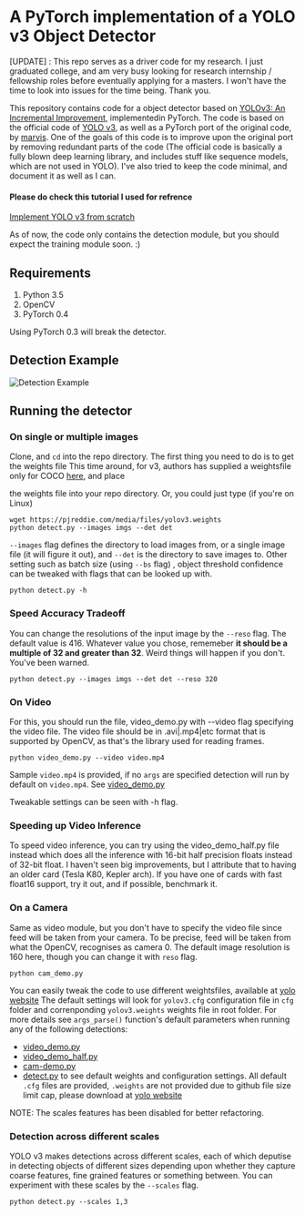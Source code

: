 # A PyTorch implementation of a YOLO v3 Object Detector

[UPDATE] : This repo serves as a driver code for my research. I just graduated college, and am very busy looking for research internship / fellowship roles before eventually applying for a masters. I won't have the time to look into issues for the time being. Thank you.


This repository contains code for a object detector based on [YOLOv3: An Incremental Improvement](https://pjreddie.com/media/files/papers/YOLOv3.pdf), implementedin PyTorch. The code is based on the official code of [YOLO v3](https://github.com/pjreddie/darknet), as well as a PyTorch 
port of the original code, by [marvis](https://github.com/marvis/pytorch-yolo2). One of the goals of this code is to improve
upon the original port by removing redundant parts of the code (The official code is basically a fully blown deep learning 
library, and includes stuff like sequence models, which are not used in YOLO). I've also tried to keep the code minimal, and 
document it as well as I can. 

#### Please do check this tutorial I used for refrence

[Implement YOLO v3 from scratch](https://blog.paperspace.com/how-to-implement-a-yolo-object-detector-in-pytorch/)

As of now, the code only contains the detection module, but you should expect the training module soon. :) 

## Requirements
1. Python 3.5
2. OpenCV
3. PyTorch 0.4

Using PyTorch 0.3 will break the detector.



## Detection Example

![Detection Example](tiny_output.gif)
## Running the detector

### On single or multiple images

Clone, and `cd` into the repo directory. The first thing you need to do is to get the weights file
This time around, for v3, authors has supplied a weightsfile only for COCO [here](https://pjreddie.com/media/files/yolov3.weights), and place 

the weights file into your repo directory. Or, you could just type (if you're on Linux)

```
wget https://pjreddie.com/media/files/yolov3.weights 
python detect.py --images imgs --det det 
```


`--images` flag defines the directory to load images from, or a single image file (it will figure it out), and `--det` is the directory
to save images to. Other setting such as batch size (using `--bs` flag) , object threshold confidence can be tweaked with flags that can be looked up with. 

```
python detect.py -h
```

### Speed Accuracy Tradeoff
You can change the resolutions of the input image by the `--reso` flag. The default value is 416. Whatever value you chose, rememeber **it should be a multiple of 32 and greater than 32**. Weird things will happen if you don't. You've been warned. 

```
python detect.py --images imgs --det det --reso 320
```

### On Video
For this, you should run the file, video_demo.py with --video flag specifying the video file. The video file should be in .avi|.mp4|etc format
that is supported by OpenCV, as that's the library used for reading frames. 

```
python video_demo.py --video video.mp4
```
Sample `video.mp4` is provided, if no `args` are specified detection will run by default on `video.mp4`. See [video_demo.py](video_demo.py) 

Tweakable settings can be seen with -h flag. 

### Speeding up Video Inference

To speed video inference, you can try using the video_demo_half.py file instead which does all the inference with 16-bit half 
precision floats instead of 32-bit float. I haven't seen big improvements, but I attribute that to having an older card 
(Tesla K80, Kepler arch). If you have one of cards with fast float16 support, try it out, and if possible, benchmark it. 

### On a Camera
Same as video module, but you don't have to specify the video file since feed will be taken from your camera. To be precise, 
feed will be taken from what the OpenCV, recognises as camera 0. The default image resolution is 160 here, though you can change it with `reso` flag.

```
python cam_demo.py
```
You can easily tweak the code to use different weightsfiles, available at [yolo website](https://pjreddie.com/darknet/yolo/)
The default settings will look for `yolov3.cfg` configuration file in `cfg` folder and correnponding `yolov3.weights` weights file in root folder. For more details see `args_parse()` function's default parameters when running any of the following detections:
- [video_demo.py](video_demo.py)
- [video_demo_half.py](video_demo_half.py)
- [cam-demo.py](cam-demo.py)
- [detect.py](detect.py)
to see default weights and configuration settings. All default `.cfg` files are provided, `.weights` are not provided due to github file size limit cap, please download at [yolo website](https://pjreddie.com/darknet/yolo/)

NOTE: The scales features has been disabled for better refactoring.
### Detection across different scales
YOLO v3 makes detections across different scales, each of which deputise in detecting objects of different sizes depending upon whether they capture coarse features, fine grained features or something between. You can experiment with these scales by the `--scales` flag. 

```
python detect.py --scales 1,3
```


